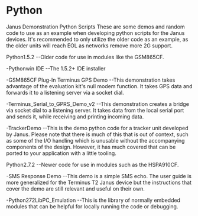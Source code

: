 Python
===

Janus Demonstration Python Scripts
These are some demos and random code to use as an example when developing python scripts for the
Janus devices. It's recommended to only utilize the older code as an example, as the older units
will reach EOL as networks remove more 2G support. 

Python1.5.2
--Older code for use in modules like the GSM865CF. 

-Pythonwin IDE
--The 1.5.2+ IDE installer

-GSM865CF Plug-In Terminus GPS Demo
--This demonstration takes advantage of the evaluation kit's null modem function.
 It takes GPS data and forwards it to a listening server via a socket dial. 

-Terminus_Serial_to_GPRS_Demo_v2
--This demonstration creates a bridge via socket dial to a listening server.
 It takes data from the local serial port and sends it, while receiving and printing incoming data.

-TrackerDemo
--This is the demo python code for a tracker unit developed by Janus. Please note that there is much of this
 that is out of context, such as some of the I/O handling which is unusable without the accompanying components
 of the design. However, it has much covered that can be ported to your application with a little tooling.


Python2.7.2
--Newer code for use in modules such as the HSPA910CF.

-SMS Response Demo
--This demo is a simple SMS echo. The user guide is more generalized for the Terminus T2 Janus device
 but the instructions that cover the demo are still relevant and useful on their own. 

-Python272LibPC_Emulation
--This is the library of normally embedded modules that can be helpful for locally running the code or debugging.



 



